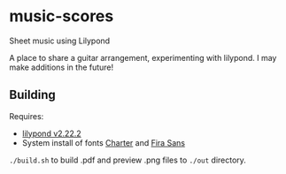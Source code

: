 # music-scores
Sheet music using Lilypond

A place to share a guitar arrangement, experimenting with lilypond. I may make additions in the future!

## Building

Requires:
* [lilypond v2.22.2](https://lilypond.org/download.html)
* System install of fonts [Charter](https://practicaltypography.com/charter.html) and [Fira Sans](https://fonts.google.com/specimen/Fira+Sans)

`./build.sh` to build .pdf and preview .png files to `./out` directory.

